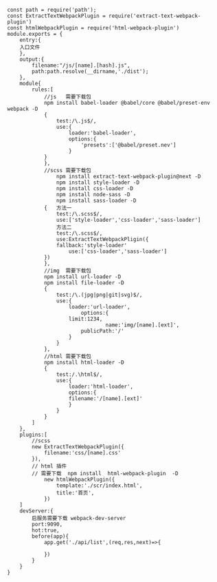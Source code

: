     const path = require('path');
    const ExtractTextWebpackPlugin = require('extract-text-webpack-plugin')
    const htmlWebpackPlugin = require('html-webpack-plugin')
    module.exports = {
        entry:{
        入口文件
        },
        output:{
            filename:"/js/[name].[hash].js",
            path:path.resolve(__dirname,'./dist');
        },
        module{
            rules:[
                //js   需要下载包
                npm install babel-loader @babel/core @babel/preset-env webpack -D
                {
                    test:/\.js$/,
                    use:{
                        loader:'babel-loader',
                        options:{
                            'presets':['@babel/preset.nev']
                        }
                }
                },
                //scss 需要下载包
                    npm install extract-text-webpack-plugin@next -D
                    npm install style-loader -D
                    npm install css-loader -D
                    npm install node-sass -D
                    npm install sass-loader -D
                {   方法一
                    test:/\.scss$/,
                    use:['style-loader','css-loader','sass-loader']
                    方法二
                    test:/\.scss$/,
                    use:ExtractTextWebpackPligin({
                    fallback:'style-loader'
                        use:['css-loader','sass-loader']
                })
                },
                //img  需要下载包
                npm install url-loader -D
                npm install file-loader -D
                {
                    test:/\.(jpg|png|git|svg)$/,
                    use:{
                        loader:'url-loader',
                            options:{
                        limit:1234,
                                    name:'img/[name].[ext]',
                            publicPath:'/'
                        }
                    }
                },
                //html 需要下载包
                npm install html-loader -D
                {
                    test:/.\html$/,
                    use:{
                        loader:'html-loader',
                        options:{
                        filename:'/[name].[ext]'
                        }
                    }
                }
            ]
        },
        plugins:[
            //scss
            new ExtractTextWebpackPlugin({
                filename:'css/[name].css'
            }),
            // html 插件
            // 需要下载  npm install  html-webpack-plugin  -D
                new htmlWebpackPlugin({
                    template:'./scr/index.html',
                    title:'首页',
                })
        ]
        devServer:{
            启服务需要下载 webpack-dev-server
            port:9090,
            hot:true,
            before(app){
                app.get('./api/list',(req,res,next)=>{

                })
            }
        }
    }